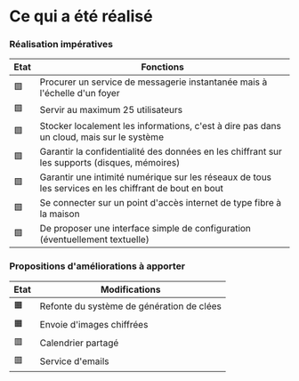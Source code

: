 # Ce qui a été réalisé

### Réalisation impératives

| Etat | Fonctions |
|------|----------|
| :green_square: | Procurer un service de messagerie instantanée mais à l'échelle d'un foyer |
| :green_square: | Servir au maximum 25 utilisateurs |
| :green_square: | Stocker localement les informations, c'est à dire pas dans un cloud, mais sur le système |
| :green_square: | Garantir la confidentialité des données en les chiffrant sur les supports (disques, mémoires) |
| :green_square: | Garantir une intimité numérique sur les réseaux de tous les services en les chiffrant de bout en bout |
| :green_square: | Se connecter sur un point d'accès internet de type fibre à la maison |
| :green_square: | De proposer une interface simple de configuration (éventuellement textuelle) |

### Propositions d'améliorations à apporter

| Etat | Modifications |
|------|---------------|
| :orange_square: | Refonte du système de génération de clées |
| :orange_square: | Envoie d'images chiffrées |
| :red_square: | Calendrier partagé |
| :red_square: | Service d'emails |